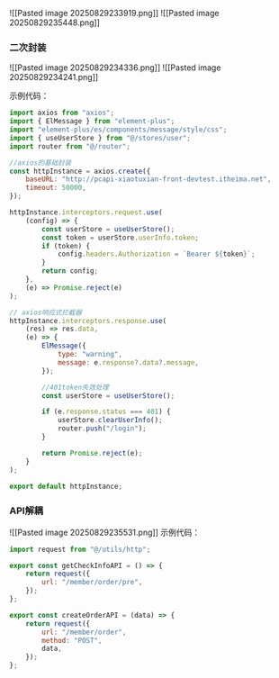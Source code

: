 ![[Pasted image 20250829233919.png]]
![[Pasted image 20250829235448.png]]

### 二次封装
![[Pasted image 20250829234336.png]]
![[Pasted image 20250829234241.png]]

示例代码：
```javascript
import axios from "axios";
import { ElMessage } from "element-plus";
import "element-plus/es/components/message/style/css";
import { useUserStore } from "@/stores/user";
import router from "@/router";

//axios的基础封装
const httpInstance = axios.create({
    baseURL: "http://pcapi-xiaotuxian-front-devtest.itheima.net",
    timeout: 50000,
});

httpInstance.interceptors.request.use(
    (config) => {
        const userStore = useUserStore();
        const token = userStore.userInfo.token;
        if (token) {
            config.headers.Authorization = `Bearer ${token}`;
        }
        return config;
    },
    (e) => Promise.reject(e)
);

// axios响应式拦截器
httpInstance.interceptors.response.use(
    (res) => res.data,
    (e) => {
        ElMessage({
            type: "warning",
            message: e.response?.data?.message,
        });

        //401token失效处理
        const userStore = useUserStore();

        if (e.response.status === 401) {
            userStore.clearUserInfo();
            router.push("/login");
        }

        return Promise.reject(e);
    }
);

export default httpInstance;

```

### API解耦
![[Pasted image 20250829235531.png]]
示例代码：
```javascript
import request from "@/utils/http";

export const getCheckInfoAPI = () => {
    return request({
        url: "/member/order/pre",
    });
};

export const createOrderAPI = (data) => {
    return request({
        url: "/member/order",
        method: "POST",
        data,
    });
};

```